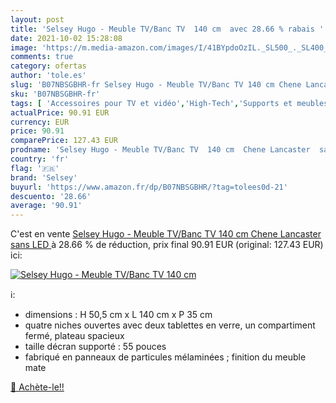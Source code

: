 ```yaml
---
layout: post
title: 'Selsey Hugo - Meuble TV/Banc TV  140 cm  avec 28.66 % rabais '
date: 2021-10-02 15:28:08
image: 'https://m.media-amazon.com/images/I/41BYpdoOzIL._SL500_._SL400_.jpg'
comments: true
category: ofertas
author: 'tole.es'
slug: 'B07NBSGBHR-fr Selsey Hugo - Meuble TV/Banc TV 140 cm Chene Lancaster...'
sku: 'B07NBSGBHR-fr'
tags: [ 'Accessoires pour TV et vidéo','High-Tech','Supports et meubles TV','TV, vidéo et home cinéma','selsey', ]
actualPrice: 90.91 EUR
currency: EUR
price: 90.91
comparePrice: 127.43 EUR
prodname: 'Selsey Hugo - Meuble TV/Banc TV  140 cm  Chene Lancaster  sans LED '
country: 'fr'
flag: '🇫🇷'
brand: 'Selsey'
buyurl: 'https://www.amazon.fr/dp/B07NBSGBHR/?tag=tolees0d-21'
descuento: '28.66'
average: '90.91'
---
```


C'est en vente [Selsey Hugo - Meuble TV/Banc TV  140 cm  Chene Lancaster  sans LED ](https://www.amazon.fr/dp/B07NBSGBHR/?tag=tolees0d-21)  à  28.66 % de réduction, prix final  90.91 EUR (original: 127.43 EUR) ici:

[![Selsey Hugo - Meuble TV/Banc TV  140 cm ](https://m.media-amazon.com/images/I/41BYpdoOzIL._SL500_._SL400_.jpg)](https://www.amazon.fr/dp/B07NBSGBHR/?tag=tolees0d-21)

ℹ️:

- dimensions : H 50,5 cm x L 140 cm x P 35 cm
- quatre niches ouvertes avec deux tablettes en verre, un compartiment fermé, plateau spacieux
- taille décran supporté : 55 pouces
- fabriqué en panneaux de particules mélaminées ; finition du meuble mate

[🛒 Achète-le!!](https://www.amazon.fr/dp/B07NBSGBHR/?tag=tolees0d-21)
